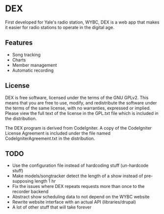 # DEX

First developed for Yale's radio station, WYBC, DEX is a web app that makes it easier for radio stations to operate in the digital age.

## Features

* Song tracking
* Charts
* Member management
* Automatic recording

## License

DEX is free software, licensed under the terms of the GNU GPLv2. This means that you are free
to use, modify, and redistribute the software under the terms of the same license, with no
warranties, expressed or implied. Please view the full text of the license in the
GPL.txt file which is included in the distribution.

The DEX program is derived from CodeIgniter. A copy of the CodeIgniter License Agreement
is included under the file named CodeIgniterAgreement.txt in the distribution.

## TODO

* Use the configuration file instead of hardcoding stuff (un-hardcode stuff)
* Make models/songtracker detect the length of a show instead of pre-supposing length 1 hr
* Fix the issues where DEX repeats requests more than once to the recorder backend
* Abstract show scheduling data to not depend on the WYBC website
* Rewrite website interface with an actual API (libraries/drupal)
* A lot of other stuff that will take forever

